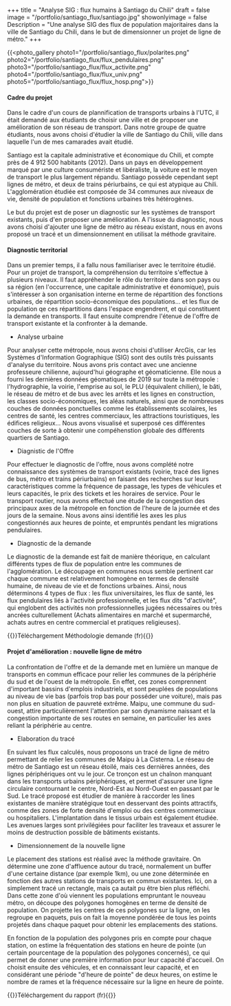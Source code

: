 +++
title = "Analyse SIG : flux humains à Santiago du Chili"
draft = false
image = "/portfolio/santiago_flux/santiago.jpg"
showonlyimage = false
Description = "Une analyse SIG des flux de population majoritaires dans la ville de Santiago du Chili, dans le but de dimensionner un projet de ligne de métro."
+++

{{<photo_gallery photo1="/portfolio/santiago_flux/polarites.png" photo2="/portfolio/santiago_flux/flux_pendulaires.png" photo3="/portfolio/santiago_flux/flux_activite.png" photo4="/portfolio/santiago_flux/flux_univ.png" photo5="/portfolio/santiago_flux/flux_hosp.png">}}


#### Cadre du projet

Dans le cadre d'un cours de plannification de transports urbains à l'UTC, il était demandé aux étudiants de choisir une ville et de proposer une amélioration de son réseau de transport. Dans notre groupe de quatre étudiants, nous avons choisi d'étudier la ville de Santiago du Chili, ville dans laquelle l'un de mes camarades avait étudié.

Santiago est la capitale administrative et économique du Chili, et compte près de 4 912 500 habitants (2012). Dans un pays en développement marqué par une culture consumériste et libéraliste, la voiture est le moyen de transport le plus largement répandu. Santiago possède cependant sept lignes de métro, et deux de trains périurbains, ce qui est atypique au Chili. L'agglomération étudiée est composée de 34 communes aux niveaux de vie, densité de population et fonctions urbaines très hétérogènes. 

Le but du projet est de poser un diagnostic sur les systèmes de transport existants, puis d'en proposer une amélioration. A l'issue du diagnostic, nous avons choisi d'ajouter une ligne de métro au réseau existant, nous en avons proposé un tracé et un dimensionnement en utilisat la méthode gravitaire.


#### Diagnostic territorial

Dans un premier temps, il a fallu nous familiariser avec le territoire étudié. Pour un projet de transport, la compréhension du territoire s'effectue à plusieurs niveaux. Il faut appréhender le rôle du territoire dans son pays ou sa région (en l'occurrence, une capitale administrative et éonomique), puis s'intéresser à son organisation interne en terme de répartition des fonctions urbaines, de répartition socio-économique des populations... et les flux de population qe ces répartitions dans l'espace engendrent, et qui constituent la demande en transports. Il faut ensuite comprendre l'étenue de l'offre de transport existante et la confronter à la demande.

- Analyse urbaine

Pour analyser cette métropole, nous avons choisi d'utiliser ArcGis, car les Systèmes d'Information Gographique (SIG) sont des outils très puissants d'analyse du territoire. Nous avons pris contact avec une ancienne professeure chilienne, aujourd'hui géographe et géomaticienne. Elle nous a fourni les dernières données géomatiques de 2019 sur toute la métropole : l'hydrographie, la voirie, l'emprise au sol, le PLU (équivalent chilien), le bâti, le réseau de métro et de bus avec les arrêts et les lignes en construction, les classes socio-économiques, les aléas naturels, ainsi que de nombreuses couches de données ponctuelles comme les établissements scolaires, les centres de santé, les centres commerciaux, les attractions touristiques, les édifices religieux...
Nous avons visualisé et superposé ces différentes couches de sorte à obtenir une compéhenstion globale des différents quartiers de Santiago.

- Diagnistic de l'Offre

Pour effectuer le diagnostic de l'offre, nous avons complété notre connaissance des systèmes de transport existants (voirie, tracé des lignes de bus, métro et trains périurbains) en faisant des recherches sur leurs caractéristiques comme la fréquence de passage, les types de véhicules et leurs capacités, le prix des tickets et les horaires de service. Pour le transport routier, nous avons effectué une étude de la congestion des principaux axes de la métropole en fonction de l'heure de la journée et des jours de la semaine. Nous avons ainsi identifié les axes les plus congestionnés aux heures de pointe, et empruntés pendant les migrations pendulaires.

- Diagnostic de la demande

Le diagnostic de la demande est fait de manière théorique, en calculant différents types de flux de population entre les communes de l'agglomération. Le découpage en communes nous semble pertinent car chaque commune est relativement homogène en termes de densité humaine, de niveau de vie et de fonctions urbaines.
Ainsi, nous déterminons 4 types de flux : les flux universitaires, les flux de santé, les flux pendulaires liés à l'activité professionnelle, et les flux dits "d'activité", qui englobent des activités non professionnelles jugées nécessaires ou très ancrées culturellement (Achats alimentaires en marché et supermarché, achats autres en centre commercial et pratiques religieuses).

{{<bouton article="/portfolio/santiago_flux/Diagnostic_de_la_demande.pdf">}}Téléchargement Méthodologie demande (fr){{</bouton>}}
 

#### Projet d'amélioration : nouvelle ligne de métro

La confrontation de l'offre et de la demande met en lumière un manque de transports en commun efficace pour relier les communes de la périphérie du sud et de l'ouest de la métropole. En effet, ces zones comprennent d'important bassins d'emplois industriels, et sont peuplées de populations au niveau de vie bas (parfois trop bas pour posséder une voiture), mais pas non plus en situation de pauvreté extrême. Maipu, une commune du sud-ouest, attire particulièrement l'attention par son dynamisme naissant et la congestion importante de ses routes en semaine, en particulier les axes reliant la périphérie au centre.

- Elaboration du tracé

En suivant les flux calculés, nous proposons un tracé de ligne de métro permettant de relier les communes de Maipu à La Cisterna. Le réseau de métro de Santiago est un réseau étoilé, mais ces dernières années, des lignes périphériques ont vu le jour. Ce tronçon est un chaînon manquant dans les transports urbains périphériques, et permet d'assurer une ligne circulaire contournant le centre, Nord-Est au Nord-Ouest en passant par le Sud.
Le tracé proposé est étudier de manière à raccorder les lines existantes de manière stratégique tout en desservant des points attractifs, comme des zones de forte densité d'emploi ou des centres commerciaux ou hospitaliers. L'implantation dans le tissus urbain est également étudiée. Les avenues larges sont privilégiées pour faciliter les traveaux et assurer le moins de destruction possible de bâtiments existants.

- Dimensionnement de la nouvelle ligne

Le placement des stations est réalisé avec la méthode gravitaire. On détermine une zone d'affluence autour du tracé, normalement un buffer d'une certaine distance (par exemple 1km), ou une zone déterminée en fonction des autres stations de transports en commun existantes. Ici, on a simplement tracé un rectangle, mais ça autait pu être bien plus réfléchi. Dans cette zone d'où viennent les populations empruntant le nouveau métro, on découpe des polygones homogènes en terme de densité de population. On projette les centres de ces polygones sur la ligne, on les regroupe en paquets, puis on fait la moyenne pondérée de tous les points projetés dans chaque paquet pour obtenir les emplacements des stations.

En fonction de la population des polygones pris en compte pour chaque station, on estime la fréquentation des stations en heure de pointe (un certain pourcentage de la population des polygones concernés), ce qui permet de donner une première information pour leur capacité d'accueil. On choisit ensuite des véhicules, et en connaissant leur capacité, et en considérant une période "d'heure de pointe" de deux heures, on estime le nombre de rames et la fréquence nécessaire sur la ligne en heure de pointe.




{{<bouton article="/portfolio/santiago_flux/Rapport_Final_Santiago_UB02.pdf">}}Téléchargement du rapport (fr){{</bouton>}}